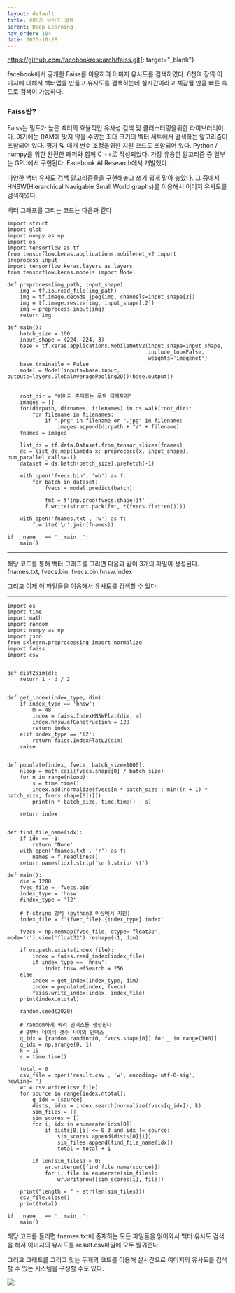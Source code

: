 ```yaml
---
layout: default
title: 이미지 유사도 검색
parent: Deep Learning
nav_order: 104
date: 2020-10-28
---
```


<https://github.com/facebookresearch/faiss.git>{: target="_blank"}

facebook에서 공개한 Faiss를 이용하여 이미지 유사도를 검색하였다. 6천여 장의 이미지에 대해서 백터맵을 만들고 유사도를 검색하는데 실시간이라고 체감될 만큼 빠른 속도로 검색이 가능하다.

### Faiss란?
Faiss는 밀도가 높은 벡터의 효율적인 유사성 검색 및 클러스터링을위한 라이브러리이다. 여기에는 RAM에 맞지 않을 수있는 최대 크기의 벡터 세트에서 검색하는 알고리즘이 포함되어 있다. 평가 및 매개 변수 조정을위한 지원 코드도 포함되어 있다. Python / numpy를 위한 완전한 래퍼와 함께 C ++로 작성되었다. 가장 유용한 알고리즘 중 일부는 GPU에서 구현된다. Facebook AI Research에서 개발했다.


다양한 백터 유사도 검색 알고리즘들을 구현해놓고 쓰기 쉽게 말아 놓았다. 그 중에서 HNSW(Hierarchical Navigable Small World graphs)를 이용해서 이미지 유사도를 검색하였다.


백터 그래프를 그리는 코드는 다음과 같다
```
import struct
import glob
import numpy as np
import os
import tensorflow as tf
from tensorflow.keras.applications.mobilenet_v2 import preprocess_input
import tensorflow.keras.layers as layers
from tensorflow.keras.models import Model

def preprocess(img_path, input_shape):
    img = tf.io.read_file(img_path)
    img = tf.image.decode_jpeg(img, channels=input_shape[2])
    img = tf.image.resize(img, input_shape[:2])
    img = preprocess_input(img)
    return img

def main():
    batch_size = 100
    input_shape = (224, 224, 3)
    base = tf.keras.applications.MobileNetV2(input_shape=input_shape,
                                             include_top=False,
                                             weights='imagenet')
    base.trainable = False
    model = Model(inputs=base.input, outputs=layers.GlobalAveragePooling2D()(base.output))


    root_dir = "이미지 존재하는 루트 디렉토리"
    images = []
    for(dirpath, dirnames, filenames) in os.walk(root_dir):
        for filename in filenames:
            if ".png" in filename or ".jpg" in filename:
                images.append(dirpath + "/" + filename)
    fnames = images

    list_ds = tf.data.Dataset.from_tensor_slices(fnames)
    ds = list_ds.map(lambda x: preprocess(x, input_shape), num_parallel_calls=-1)
    dataset = ds.batch(batch_size).prefetch(-1)

    with open('fvecs.bin', 'wb') as f:
        for batch in dataset:
            fvecs = model.predict(batch)

            fmt = f'{np.prod(fvecs.shape)}f'
            f.write(struct.pack(fmt, *(fvecs.flatten())))

    with open('fnames.txt', 'w') as f:
        f.write('\n'.join(fnames))

if __name__ == '__main__':
    main()
```

---

해당 코드를 통해 백터 그래프를 그리면 다음과 같이 3개의 파일이 생성된다. fnames.txt, fvecs.bin, fvecs.bin.hnsw.index

그리고 이제 이 파일들을 이용해서 유사도를 검색할 수 있다.

---

```
import os
import time
import math
import random
import numpy as np
import json
from sklearn.preprocessing import normalize
import faiss
import csv


def dist2sim(d):
    return 1 - d / 2
    

def get_index(index_type, dim):
    if index_type == 'hnsw':
        m = 48
        index = faiss.IndexHNSWFlat(dim, m)
        index.hnsw.efConstruction = 128
        return index
    elif index_type == 'l2':
        return faiss.IndexFlatL2(dim)
    raise


def populate(index, fvecs, batch_size=1000):
    nloop = math.ceil(fvecs.shape[0] / batch_size)
    for n in range(nloop):
        s = time.time()
        index.add(normalize(fvecs[n * batch_size : min((n + 1) * batch_size, fvecs.shape[0])]))
        print(n * batch_size, time.time() - s)

    return index


def find_file_name(idx):
	if idx == -1:
		return 'None'
	with open('fnames.txt', 'r') as f:
		names = f.readlines()
	return names[idx].strip('\n').strip('\t')

def main():
    dim = 1280
    fvec_file = 'fvecs.bin'
    index_type = 'hnsw'
    #index_type = 'l2'

	# f-string 방식 (python3 이상에서 지원)
    index_file = f'{fvec_file}.{index_type}.index'

    fvecs = np.memmap(fvec_file, dtype='float32', mode='r').view('float32').reshape(-1, dim)

    if os.path.exists(index_file):
        index = faiss.read_index(index_file)
        if index_type == 'hnsw':
            index.hnsw.efSearch = 256
    else:
        index = get_index(index_type, dim)
        index = populate(index, fvecs)
        faiss.write_index(index, index_file)
    print(index.ntotal)

    random.seed(2020)
    
	# random하게 쿼리 인덱스를 생성한다
    # 0부터 데이터 갯수 사이의 인덱스
    q_idx = [random.randint(0, fvecs.shape[0]) for _ in range(100)]
    q_idx = np.arange(0, 1)
    k = 10
    s = time.time()
    
    total = 0
    csv_file = open('result.csv', 'w', encoding='utf-8-sig', newline='')
    wr = csv.writer(csv_file)
    for source in range(index.ntotal):
    	q_idx = [source]
    	dists, idxs = index.search(normalize(fvecs[q_idx]), k)
    	sim_files = []
    	sim_scores = []
    	for i, idx in enumerate(idxs[0]):
    		if dists[0][i] <= 0.3 and idx != source:
    			sim_scores.append(dists[0][i])
    			sim_files.append(find_file_name(idx))
    			total = total + 1

    	if len(sim_files) > 0:
    		wr.writerow([find_file_name(source)])
    		for i, file in enumerate(sim_files):
    			wr.writerow([sim_scores[i], file])

    print("length = " + str(len(sim_files)))
    csv_file.close()
    print(total)
  
if __name__ == '__main__':
    main()
```

해당 코드를 돌리면 fnames.txt에 존재하는 모든 파일들을 읽어와서 백터 유사도 검색을 해서 이미지의 유사도를 result.csv파일에 모두 뛀궈준다.

그리고 그래프를 그리고 찾는 두개의 코드를 이용해 실시간으로 이미지의 유사도를 검색할 수 있는 시스템을 구성할 수도 있다.

<img src="similary.png"/>